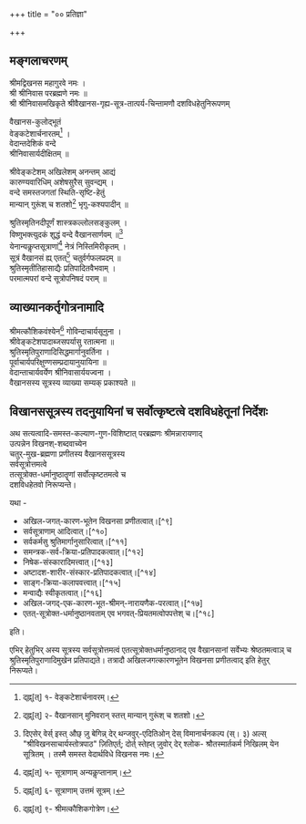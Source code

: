 +++
title = "०० प्रतिज्ञा"

+++
## मङ्गलाचरणम्
    
श्रीमद्विखनस महागुरवे नमः ।  
श्री श्रीनिवास परब्रह्मणे नमः ॥  
श्री श्रीनिवासमखिकृते श्रीवैखानस-गृह्य-सूत्र-तात्पर्य-चिन्तामणौ दशविधहेतुनिरूपणम्  

वैखानस-कुलोद्भूतं  
वेङ्कटेशार्चनारतम्[^३] ।  
वेदान्तदेशिकं वन्दे  
श्रीनिवासार्यदीक्षितम् ॥  

श्रीवेङ्कटेशम् अखिलेशम् अनन्तम् आद्यं  
कारुण्यवारिधिम् अशेषसुरैस् सुवन्द्यम् ।  
वन्दे समस्तजगतां स्थिति-सृष्टि-हेतुं  
मान्यान् गुरूंश् च शतशो[^४] भृगु-कश्यपादीन् ॥  

श्रुतिस्मृतिनदीपूर्णं शास्त्रकल्लोलसङ्कुलम् ।  
विष्णुभक्त्युदकं शुद्धं वन्दे वैखानसार्णवम् ॥[^५]  
येनान्यकॢप्तसूत्राणां[^६] नेत्रं निस्तिमिरीकृतम् ।  
सूत्रं वैखानसं ह्य् एतत्[^७] चतुर्वर्गफलप्रदम् ॥  
श्रुतिस्मृतीतिहासाद्यैः प्रतिपादितवैभवाम् ।  
परमात्मपरां वन्दे सूत्रोपनिषदं पराम् ॥  
    
## व्याख्यानकर्तृगोत्रनामादि
    
श्रीमत्कौशिकवंश्येन[^८] गोविन्दाचार्यसूनुना ।  
श्रीवेङ्कटेशपादाब्जसपर्यासु रतात्मना ॥  
श्रुतिस्मृतिपुराणादिसिद्धमार्गानुवर्तिना ।  
पूर्वाचार्यपरिक्षुण्णसम्प्रदायानुयायिना ॥  
वेदान्ताचार्यवर्येण श्रीनिवासार्ययज्वना ।  
वैखानसस्य सूत्रस्य व्याख्या सम्यक् प्रकाश्यते ॥  

[^३]: द्ह्न्[त्] १- वेङ्कटेशार्चनावरम्।  
[^४]: द्ह्न्[त्] २- वैखानसान् मुनिवरान् स्तत्त् मान्यान् गुरूंश् च शतशो।  
[^५]: दिएसेर् वेर्स् इस्त् औछ् ज़ु बेगिन्न् देर् थन्जवुर्-एदितिओन् देस् विमानार्चनकल्प (स्। ३) अल्स् "श्रीविखनसाचार्यस्तोत्रपाठ" ज़ितिएर्त्; दोर्त् स्तेह्त् ज़ुवोर् देर् श्लोक- श्रौतस्मार्तकर्म निखिलम् येन सूत्रितम् । तस्मै समस्त वेदार्थविधे विखनस नमः।  
[^६]: द्ह्न्[त्] ५- सूत्राणाम् अन्यकॢप्तानाम्।  
[^७]: द्ह्न्[त्] ६- सूत्राणाम् उत्तमं सूत्रम्।  
[^८]: द्ह्न्[त्] ९- श्रीमत्कौशिकगोत्रेण।  


## विखानससूत्रस्य तदनुयायिनां च सर्वोत्कृष्टत्वे दशविधहेतूनां निर्देशः
    
अथ सत्यत्वादि-समस्त-कल्याण-गुण-विशिष्टात् परब्रह्मणः श्रीमन्नारायणाद्   
उत्पन्नेन विखनश्-शब्दवाच्येन  
चतुर्-मुख-ब्रह्मणा प्रणीतस्य वैखानससूत्रस्य  
सर्वसूत्रोत्तमत्वे  
तत्सूत्रोक्त-धर्मानुष्ठातॄणां सर्वोत्कृष्टतमत्वे च  
दशविधहेतवो निरूप्यन्ते।  

यथा -  

- अखिल-जगत्-कारण-भूतेन विखनसा प्रणीतत्वात्।[^९] 
- सर्वसूत्राणाम् आदित्वात्।[^१०] 
- सर्वकर्मसु श्रुतिमार्गानुसारित्वात्।[^११] 
- समन्त्रक-सर्व-क्रिया-प्रतिपादकत्वात्।[^१२] 
- निषेक-संस्कारादिमत्त्वात्।[^१३] 
- अष्टादश-शारीर-संस्कार-प्रतिपादकत्वात्।[^१४] 
- साङ्ग-क्रिया-कलापवत्त्वात्।[^१५] 
- मन्वाद्यैः स्वीकृतत्वात्।[^१६] 
- अखिल-जगद्-एक-कारण-भूत-श्रीमन्-नारायणैक-परत्वात्।[^१७] 
- एतत्-सूत्रोक्त-धर्मानुष्ठानवताम् एव भगवत्-प्रियतमत्वोपपत्तेश् च।[^१८] 
  
इति।  

एभिर् हेतुभिर् अस्य सूत्रस्य सर्वसूत्रोत्तमत्वं एतत्सूत्रोक्तधर्मानुष्ठानाद् एव वैखानसानां सर्वेभ्यः श्रेष्ठतमत्वाञ् च श्रुतिस्मृतिपुराणादिमुखेन प्रतिपाद्यते। तत्रादौ अखिलजगत्कारणभूतेन विखनसा प्रणीतत्वाद् इति हेतुर् निरूप्यते।  
